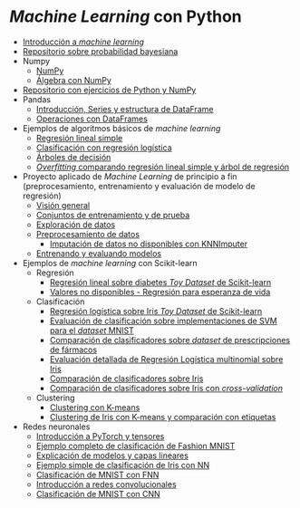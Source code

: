 # *Machine Learning* con Python

- [Introducción a *machine learning*](./intro/intro-ml.md)
- [Repositorio sobre probabilidad bayesiana](https://github.com/avidaldo/mates_ml)
- Numpy
    - [NumPy](./numpy/numpy1.ipynb)
    - [Álgebra con NumPy](./numpy/numpy2_algebra.ipynb)
- [Repositorio con ejercicios de Python y NumPy](https://github.com/avidaldo/python-ejercicios)
- Pandas
    - [Introducción, Series y estructura de DataFrame](./pandas/pandas1.ipynb)
    - [Operaciones con DataFrames](./pandas/pandas_dataframe_op.ipynb)
- Ejemplos de algoritmos básicos de *machine learning*
    - [Regresión lineal simple](./algoritmos/regresion_lineal_simple.ipynb)
    - [Clasificación con regresión logística](./algoritmos/regresion_logistica.ipynb)
    - [Árboles de decisión](./algoritmos/decision_tree.ipynb)
    - [*Overfitting* comparando regresión lineal simple y árbol de regresión](./algoritmos/overfitting.ipynb)
- Proyecto aplicado de *Machine Learning* de principio a fin (preprocesamiento, entrenamiento y evaluación de modelo de regresión)
    - [Visión general](./end2end/e2e01_framing.ipynb)
    - [Conjuntos de entrenamiento y de prueba](./end2end/e2e02_train_test.ipynb)
    - [Exploración de datos](./end2end/e2e03_eda.ipynb.ipynb)
    - [Preprocesamiento de datos](./end2end/e2e04_preprocessing.ipynb)
        - [Imputación de datos no disponibles con KNNImputer](./end2end/e2e05_knnimputer.ipynb)
    - [Entrenando y evaluando modelos](./end2end/e2e06_model_evaluation.ipynb)
- Ejemplos de *machine learning* con Scikit-learn
    - Regresión
        - [Regresión lineal sobre diabetes *Toy Dataset* de Scikit-learn](./sklearn/diabetes_regression.ipynb)
        - [Valores no disponibles - Regresión para esperanza de vida](./sklearn/life_expectancy_missing.ipynb)
    - Clasificación
        - [Regresión logística sobre Iris *Toy Dataset* de Scikit-learn](./sklearn/iris_logistic.ipynb)
        - [Evaluación de clasificación sobre implementaciones de SVM para el *dataset* MNIST](./sklearn/mnist_svm_eval.ipynb)
        - [Comparación de clasificadores sobre *dataset* de prescripciones de fármacos](./sklearn/drug_classification_compare.ipynb)
        - [Evaluación detallada de Regresión Logística multinomial sobre Iris](./sklearn/iris_logistic_eval.ipynb)
        - [Comparación de clasificadores sobre Iris](./sklearn/iris_comparison.py)
        - [Comparación de clasificadores sobre Iris con *cross-validation*](./sklearn/iris_comparison_cv.py)
    - Clustering
        - [Clustering con K-means](./sklearn/kmeans.ipynb)
        - [Clustering de Iris con K-means y comparación con etiquetas](./sklearn/iris_clustering.ipynb)
- Redes neuronales
    - [Introducción a PyTorch y tensores](./pytorch/01_pytorch.ipynb)
    - [Ejemplo completo de clasificación de Fashion MNIST](./pytorch/02_FashionMNIST.ipynb)
    - [Explicación de modelos y capas lineares](./pytorch/modelos.ipynb)
    - [Ejemplo simple de clasificación de Iris con NN](./pytorch/pytorch_iris.ipynb)
    - [Clasificación de MNIST con FNN](./pytorch/FNN_MNIST.ipynb)
    - [Introducción a redes convolucionales](./pytorch/convoluciones.ipynb)
    - [Clasificación de MNIST con CNN](./pytorch/CNN_MNIST.ipynb)